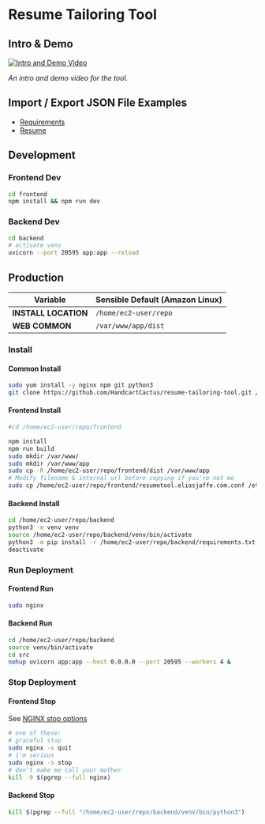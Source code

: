 # Resume Tailoring Tool
## Intro & Demo
[![Intro and Demo Video](https://img.youtube.com/vi/-xjNAUPHewo/0.jpg)](https://www.youtube.com/watch?v=-xjNAUPHewo)

_An intro and demo video for the tool._

## Import / Export JSON File Examples
+ [Requirements](frontend/sample_data/Requirements_silly.json)
+ [Resume](frontend/sample_data/Résumé_silly.json)

## Development
### Frontend Dev
```bash
cd frontend
npm install && npm run dev 
```
### Backend Dev
```bash
cd backend
# activate venv
uvicorn --port 20595 app:app --reload
```

## Production
| Variable | Sensible Default (Amazon Linux) |
| -------- | ------------------------ |
| **INSTALL LOCATION** | `/home/ec2-user/repo` |
| **WEB COMMON** | `/var/www/app/dist` |


### Install
#### Common Install
```bash
sudo yum install -y nginx npm git python3
git clone https://github.com/HandcartCactus/resume-tailoring-tool.git /home/ec2-user/repo;
```
#### Frontend Install
```bash
#cd /home/ec2-user/repo/frontend

npm install
npm run build
sudo mkdir /var/www/
sudo mkdir /var/www/app
sudo cp -R /home/ec2-user/repo/frontend/dist /var/www/app
# Modify filename & internal url before copying if you're not me
sudo cp /home/ec2-user/repo/frontend/resumetool.eliasjaffe.com.conf /etc/nginx/conf.d
```
#### Backend Install
```bash
cd /home/ec2-user/repo/backend
python3 -m venv venv
source /home/ec2-user/repo/backend/venv/bin/activate
python3 -m pip install -r /home/ec2-user/repo/backend/requirements.txt
deactivate
```
### Run Deployment
#### Frontend Run
```bash
sudo nginx 
```
#### Backend Run
```bash
cd /home/ec2-user/repo/backend
source venv/bin/activate
cd src
nohup uvicorn app:app --host 0.0.0.0 --port 20595 --workers 4 &
```

### Stop Deployment
#### Frontend Stop
See [NGINX stop options](https://docs.nginx.com/nginx/admin-guide/basic-functionality/runtime-control/#controlling-nginx)
```bash
# one of these:
# graceful stop
sudo nginx -s quit
# i'm serious
sudo nginx -s stop
# don't make me call your mother
kill -9 $(pgrep --full nginx)
```
#### Backend Stop
```bash
kill $(pgrep --full "/home/ec2-user/repo/backend/venv/bin/python3")
```



